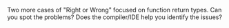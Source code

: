 Two more cases of "Right or Wrong" focused on function return types. Can you spot the problems? Does the compiler/IDE help you identify the issues?